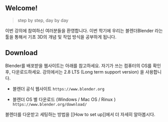 ## Welcome! 
> step by step, day by day 

이번 강의에 참여하신 여러분들을 환영합니다. 이번 학기에 우리는 블렌더Blender 라는 툴을 통해서 기초 3D의 개념 및 작업 방식을 공부하게 됩니다. 

## Download
Blender를 배포받을 웹사이트는 아래를 참고하세요. 자기가 쓰는 컴퓨터의 OS를 확인 후, 다운로드하세요.  강의에서는 2.8 LTS (Long term support version) 을 사용합니다. 

- 블렌더 공식 웹사이트 
`https://www.blender.org`

- 블렌더 OS 별 다운로드 (Windows / Mac OS  / Rinux  )
 `https://www.blender.org/download/`

블렌더를 다운받고 세팅하는 방법을 [[How to set up]]에서 더 자세히 알아봅시다. 

